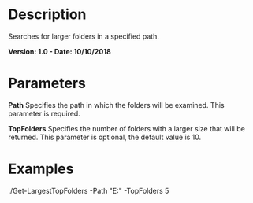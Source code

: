 # Description
Searches for larger folders in a specified path.

**Version: 1.0 - Date: 10/10/2018**

# Parameters

**Path**
Specifies the path in which the folders will be examined. This parameter is required.

**TopFolders**
Specifies the number of folders with a larger size that will be returned. This parameter is optional, the default value is 10.

# Examples

   ./Get-LargestTopFolders -Path "E:" -TopFolders 5
